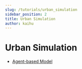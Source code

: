 ```yaml
---
slug: /tutorials/urban_simulation
sidebar_position: 2
title: Urban Simulation
author: kaihu
---
```


# Urban Simulation

- [Agent-based Model](/tutorials/urban_simulation/mesa_abm)